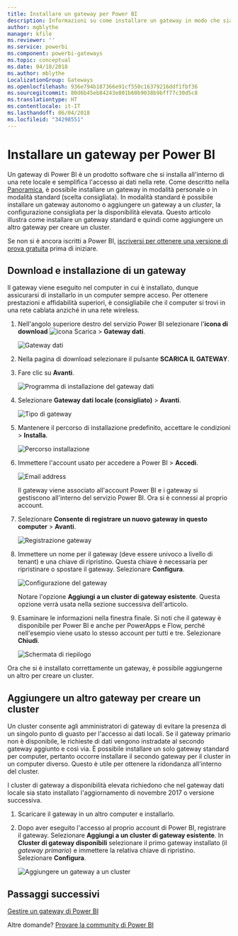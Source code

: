 ```yaml
---
title: Installare un gateway per Power BI
description: Informazioni su come installare un gateway in modo che sia possibile connettersi a dati locali in Power BI.
author: mgblythe
manager: kfile
ms.reviewer: ''
ms.service: powerbi
ms.component: powerbi-gateways
ms.topic: conceptual
ms.date: 04/18/2018
ms.author: mblythe
LocalizationGroup: Gateways
ms.openlocfilehash: 936e794b187366e91cf550c16379216ddf1fbf36
ms.sourcegitcommit: 80d6b45eb84243e801b60b9038b9bff77c30d5c8
ms.translationtype: HT
ms.contentlocale: it-IT
ms.lasthandoff: 06/04/2018
ms.locfileid: "34298551"
---
```

# <a name="install-a-gateway-for-power-bi"></a>Installare un gateway per Power BI

Un gateway di Power BI è un prodotto software che si installa all'interno di una rete locale e semplifica l'accesso ai dati nella rete. Come descritto nella [Panoramica](service-gateway-getting-started.md), è possibile installare un gateway in modalità personale o in modalità standard (scelta consigliata). In modalità standard è possibile installare un gateway autonomo o aggiungere un gateway a un *cluster*, la configurazione consigliata per la disponibilità elevata. Questo articolo illustra come installare un gateway standard e quindi come aggiungere un altro gateway per creare un cluster.

Se non si è ancora iscritti a Power BI, [iscriversi per ottenere una versione di prova gratuita](https://app.powerbi.com/signupredirect?pbi_source=web) prima di iniziare.


## <a name="download-and-install-a-gateway"></a>Download e installazione di un gateway

Il gateway viene eseguito nel computer in cui è installato, dunque assicurarsi di installarlo in un computer sempre acceso. Per ottenere prestazioni e affidabilità superiori, è consigliabile che il computer si trovi in una rete cablata anziché in una rete wireless.

1. Nell'angolo superiore destro del servizio Power BI selezionare l'**icona di download** ![icona Scarica](media/service-gateway-install/icon-download.png) > **Gateway dati**.

    ![Gateway dati](media/service-gateway-install/data-gateway.png)

2. Nella pagina di download selezionare il pulsante **SCARICA IL GATEWAY**.

3. Fare clic su **Avanti**.     

    ![Programma di installazione del gateway dati](media/service-gateway-install/gateway-installer.png)

4. Selezionare **Gateway dati locale (consigliato)** > **Avanti**.

    ![Tipo di gateway](media/service-gateway-install/gateway-type.png)

5. Mantenere il percorso di installazione predefinito, accettare le condizioni > **Installa**.

    ![Percorso installazione](media/service-gateway-install/install-path.png)

6. Immettere l'account usato per accedere a Power BI > **Accedi**.

    ![Email address](media/service-gateway-install/email-address.png)

    Il gateway viene associato all'account Power BI e i gateway si gestiscono all'interno del servizio Power BI. Ora si è connessi al proprio account.

7. Selezionare **Consente di registrare un nuovo gateway in questo computer** > **Avanti**.

    ![Registrazione gateway](media/service-gateway-install/register-gateway.png)

8. Immettere un nome per il gateway (deve essere univoco a livello di tenant) e una chiave di ripristino. Questa chiave è necessaria per ripristinare o spostare il gateway. Selezionare **Configura**.

    ![Configurazione del gateway](media/service-gateway-install/configure-gateway.png)

    Notare l'opzione **Aggiungi a un cluster di gateway esistente**. Questa opzione verrà usata nella sezione successiva dell'articolo.

9. Esaminare le informazioni nella finestra finale. Si noti che il gateway è disponibile per Power BI e anche per PowerApps e Flow, perché nell'esempio viene usato lo stesso account per tutti e tre. Selezionare **Chiudi**.

    ![Schermata di riepilogo](media/service-gateway-install/summary-screen.png)

Ora che si è installato correttamente un gateway, è possibile aggiungerne un altro per creare un cluster.


## <a name="add-another-gateway-to-create-a-cluster"></a>Aggiungere un altro gateway per creare un cluster

Un cluster consente agli amministratori di gateway di evitare la presenza di un singolo punto di guasto per l'accesso ai dati locali. Se il gateway primario non è disponibile, le richieste di dati vengono instradate al secondo gateway aggiunto e così via. È possibile installare un solo gateway standard per computer, pertanto occorre installare il secondo gateway per il cluster in un computer diverso. Questo è utile per ottenere la ridondanza all'interno del cluster.

I cluster di gateway a disponibilità elevata richiedono che nel gateway dati locale sia stato installato l'aggiornamento di novembre 2017 o versione successiva.

1. Scaricare il gateway in un altro computer e installarlo.

2. Dopo aver eseguito l'accesso al proprio account di Power BI, registrare il gateway. Selezionare **Aggiungi a un cluster di gateway esistente**. In **Cluster di gateway disponibili** selezionare il primo gateway installato (il *gateway primario*) e immettere la relativa chiave di ripristino. Selezionare **Configura**.

    ![Aggiungere un gateway a un cluster](media/service-gateway-install/add-cluster.png)


## <a name="next-steps"></a>Passaggi successivi

[Gestire un gateway di Power BI](service-gateway-manage.md)

Altre domande? [Provare la community di Power BI](http://community.powerbi.com/)